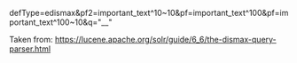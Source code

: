 defType=edismax&pf2=important_text^10~10&pf=important_text^100&pf=important_text^100~10&q="__"

Taken from: https://lucene.apache.org/solr/guide/6_6/the-dismax-query-parser.html
